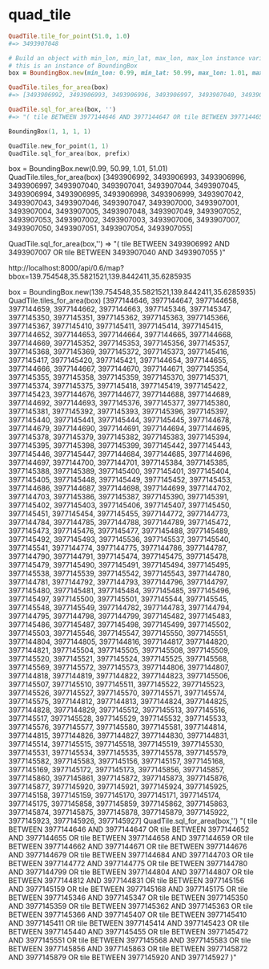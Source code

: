 # quad_tile

```ruby
QuadTile.tile_for_point(51.0, 1.0)
#=> 3493907048

# Build an object with min_lon, min_lat, max_lon, max_lon instance varialbes. In OSM
# this is an instance of BoundingBox
box = BoundingBox.new(min_lon: 0.99, min_lat: 50.99, max_lon: 1.01, max_lat: 51.01)

QuadTile.tiles_for_area(box)
#=> [3493906992, 3493906993, 3493906996, 3493906997, 3493907040, 3493907041, 3493907044, 3493907045, 3493906994, 3493906995, 3493906998, 3493906999, 3493907042, 3493907043, 3493907046, 3493907047, 3493907000, 3493907001, 3493907004, 3493907005, 3493907048, 3493907049, 3493907052, 3493907053, 3493907002, 3493907003, 3493907006, 3493907007, 3493907050, 3493907051, 3493907054, 3493907055]

QuadTile.sql_for_area(box, '')
#=> "( tile BETWEEN 3977144646 AND 3977144647 OR tile BETWEEN 3977144652 AND 3977144655 OR tile BETWEEN 3977144658 AND 3977144659 OR tile BETWEEN 3977144662 AND 3977144671 OR tile BETWEEN 3977144676 AND 3977144679 OR tile BETWEEN 3977144684 AND 3977144703 OR tile BETWEEN 3977144772 AND 3977144775 OR tile BETWEEN 3977144780 AND 3977144799 OR tile BETWEEN 3977144804 AND 3977144807 OR tile BETWEEN 3977144812 AND 3977144831 OR tile BETWEEN 3977145156 AND 3977145159 OR tile BETWEEN 3977145168 AND 3977145175 OR tile BETWEEN 3977145346 AND 3977145347 OR tile BETWEEN 3977145350 AND 3977145359 OR tile BETWEEN 3977145362 AND 3977145363 OR tile BETWEEN 3977145366 AND 3977145407 OR tile BETWEEN 3977145410 AND 3977145411 OR tile BETWEEN 3977145414 AND 3977145423 OR tile BETWEEN 3977145440 AND 3977145455 OR tile BETWEEN 3977145472 AND 3977145551 OR tile BETWEEN 3977145568 AND 3977145583 OR tile BETWEEN 3977145856 AND 3977145863 OR tile BETWEEN 3977145872 AND 3977145879 OR tile BETWEEN 3977145920 AND 3977145927 )"
```

```go
BoundingBox(1, 1, 1, 1)

QuadTile.new_for_point(1, 1)
QuadTile.sql_for_area(box, prefix)
```

box = BoundingBox.new(0.99, 50.99, 1.01, 51.01)
QuadTile.tiles_for_area(box)
[3493906992, 3493906993, 3493906996, 3493906997, 3493907040, 3493907041, 3493907044, 3493907045, 3493906994, 3493906995, 3493906998, 3493906999, 3493907042, 3493907043, 3493907046, 3493907047, 3493907000, 3493907001, 3493907004, 3493907005, 3493907048, 3493907049, 3493907052, 3493907053, 3493907002, 3493907003, 3493907006, 3493907007, 3493907050, 3493907051, 3493907054, 3493907055]

QuadTile.sql_for_area(box,'')
=> "( tile BETWEEN 3493906992 AND 3493907007 OR tile BETWEEN 3493907040 AND 3493907055 )"

http://localhost:8000/api/0.6/map?bbox=139.754548,35.5821521,139.8442411,35.6285935

box = BoundingBox.new(139.754548,35.5821521,139.8442411,35.6285935)
QuadTile.tiles_for_area(box)
[3977144646, 3977144647, 3977144658, 3977144659, 3977144662, 3977144663, 3977145346, 3977145347, 3977145350, 3977145351, 3977145362, 3977145363, 3977145366, 3977145367, 3977145410, 3977145411, 3977145414, 3977145415, 3977144652, 3977144653, 3977144664, 3977144665, 3977144668, 3977144669, 3977145352, 3977145353, 3977145356, 3977145357, 3977145368, 3977145369, 3977145372, 3977145373, 3977145416, 3977145417, 3977145420, 3977145421, 3977144654, 3977144655, 3977144666, 3977144667, 3977144670, 3977144671, 3977145354, 3977145355, 3977145358, 3977145359, 3977145370, 3977145371, 3977145374, 3977145375, 3977145418, 3977145419, 3977145422, 3977145423, 3977144676, 3977144677, 3977144688, 3977144689, 3977144692, 3977144693, 3977145376, 3977145377, 3977145380, 3977145381, 3977145392, 3977145393, 3977145396, 3977145397, 3977145440, 3977145441, 3977145444, 3977145445, 3977144678, 3977144679, 3977144690, 3977144691, 3977144694, 3977144695, 3977145378, 3977145379, 3977145382, 3977145383, 3977145394, 3977145395, 3977145398, 3977145399, 3977145442, 3977145443, 3977145446, 3977145447, 3977144684, 3977144685, 3977144696, 3977144697, 3977144700, 3977144701, 3977145384, 3977145385, 3977145388, 3977145389, 3977145400, 3977145401, 3977145404, 3977145405, 3977145448, 3977145449, 3977145452, 3977145453, 3977144686, 3977144687, 3977144698, 3977144699, 3977144702, 3977144703, 3977145386, 3977145387, 3977145390, 3977145391, 3977145402, 3977145403, 3977145406, 3977145407, 3977145450, 3977145451, 3977145454, 3977145455, 3977144772, 3977144773, 3977144784, 3977144785, 3977144788, 3977144789, 3977145472, 3977145473, 3977145476, 3977145477, 3977145488, 3977145489, 3977145492, 3977145493, 3977145536, 3977145537, 3977145540, 3977145541, 3977144774, 3977144775, 3977144786, 3977144787, 3977144790, 3977144791, 3977145474, 3977145475, 3977145478, 3977145479, 3977145490, 3977145491, 3977145494, 3977145495, 3977145538, 3977145539, 3977145542, 3977145543, 3977144780, 3977144781, 3977144792, 3977144793, 3977144796, 3977144797, 3977145480, 3977145481, 3977145484, 3977145485, 3977145496, 3977145497, 3977145500, 3977145501, 3977145544, 3977145545, 3977145548, 3977145549, 3977144782, 3977144783, 3977144794, 3977144795, 3977144798, 3977144799, 3977145482, 3977145483, 3977145486, 3977145487, 3977145498, 3977145499, 3977145502, 3977145503, 3977145546, 3977145547, 3977145550, 3977145551, 3977144804, 3977144805, 3977144816, 3977144817, 3977144820, 3977144821, 3977145504, 3977145505, 3977145508, 3977145509, 3977145520, 3977145521, 3977145524, 3977145525, 3977145568, 3977145569, 3977145572, 3977145573, 3977144806, 3977144807, 3977144818, 3977144819, 3977144822, 3977144823, 3977145506, 3977145507, 3977145510, 3977145511, 3977145522, 3977145523, 3977145526, 3977145527, 3977145570, 3977145571, 3977145574, 3977145575, 3977144812, 3977144813, 3977144824, 3977144825, 3977144828, 3977144829, 3977145512, 3977145513, 3977145516, 3977145517, 3977145528, 3977145529, 3977145532, 3977145533, 3977145576, 3977145577, 3977145580, 3977145581, 3977144814, 3977144815, 3977144826, 3977144827, 3977144830, 3977144831, 3977145514, 3977145515, 3977145518, 3977145519, 3977145530, 3977145531, 3977145534, 3977145535, 3977145578, 3977145579, 3977145582, 3977145583, 3977145156, 3977145157, 3977145168, 3977145169, 3977145172, 3977145173, 3977145856, 3977145857, 3977145860, 3977145861, 3977145872, 3977145873, 3977145876, 3977145877, 3977145920, 3977145921, 3977145924, 3977145925, 3977145158, 3977145159, 3977145170, 3977145171, 3977145174, 3977145175, 3977145858, 3977145859, 3977145862, 3977145863, 3977145874, 3977145875, 3977145878, 3977145879, 3977145922, 3977145923, 3977145926, 3977145927]
QuadTile.sql_for_area(box,'')
"( tile BETWEEN 3977144646 AND 3977144647 OR tile BETWEEN 3977144652 AND 3977144655 OR tile BETWEEN 3977144658 AND 3977144659 OR tile BETWEEN 3977144662 AND 3977144671 OR tile BETWEEN 3977144676 AND 3977144679 OR tile BETWEEN 3977144684 AND 3977144703 OR tile BETWEEN 3977144772 AND 3977144775 OR tile BETWEEN 3977144780 AND 3977144799 OR tile BETWEEN 3977144804 AND 3977144807 OR tile BETWEEN 3977144812 AND 3977144831 OR tile BETWEEN 3977145156 AND 3977145159 OR tile BETWEEN 3977145168 AND 3977145175 OR tile BETWEEN 3977145346 AND 3977145347 OR tile BETWEEN 3977145350 AND 3977145359 OR tile BETWEEN 3977145362 AND 3977145363 OR tile BETWEEN 3977145366 AND 3977145407 OR tile BETWEEN 3977145410 AND 3977145411 OR tile BETWEEN 3977145414 AND 3977145423 OR tile BETWEEN 3977145440 AND 3977145455 OR tile BETWEEN 3977145472 AND 3977145551 OR tile BETWEEN 3977145568 AND 3977145583 OR tile BETWEEN 3977145856 AND 3977145863 OR tile BETWEEN 3977145872 AND 3977145879 OR tile BETWEEN 3977145920 AND 3977145927 )"
